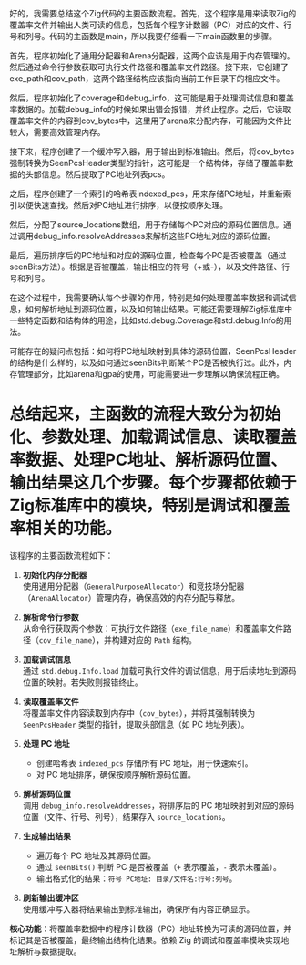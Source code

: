 好的，我需要总结这个Zig代码的主要函数流程。首先，这个程序是用来读取Zig的覆盖率文件并输出人类可读的信息，包括每个程序计数器（PC）对应的文件、行号和列号。代码的主函数是main，所以我要仔细看一下main函数里的步骤。

首先，程序初始化了通用分配器和Arena分配器，这两个应该是用于内存管理的。然后通过命令行参数获取可执行文件路径和覆盖率文件路径。接下来，它创建了exe_path和cov_path，这两个路径结构应该指向当前工作目录下的相应文件。

然后，程序初始化了coverage和debug_info，这可能是用于处理调试信息和覆盖率数据的。加载debug_info的时候如果出错会报错，并终止程序。之后，它读取覆盖率文件的内容到cov_bytes中，这里用了arena来分配内存，可能因为文件比较大，需要高效管理内存。

接下来，程序创建了一个缓冲写入器，用于输出到标准输出。然后，将cov_bytes强制转换为SeenPcsHeader类型的指针，这可能是一个结构体，存储了覆盖率数据的头部信息。然后提取了PC地址列表pcs。

之后，程序创建了一个索引的哈希表indexed_pcs，用来存储PC地址，并重新索引以便快速查找。然后对PC地址进行排序，以便按顺序处理。

然后，分配了source_locations数组，用于存储每个PC对应的源码位置信息。通过调用debug_info.resolveAddresses来解析这些PC地址对应的源码位置。

最后，遍历排序后的PC地址和对应的源码位置，检查每个PC是否被覆盖（通过seenBits方法）。根据是否被覆盖，输出相应的符号（+或-），以及文件路径、行号和列号。

在这个过程中，我需要确认每个步骤的作用，特别是如何处理覆盖率数据和调试信息，如何解析地址到源码位置，以及如何输出结果。可能还需要理解Zig标准库中一些特定函数和结构体的用途，比如std.debug.Coverage和std.debug.Info的用法。

可能存在的疑问点包括：如何将PC地址映射到具体的源码位置，SeenPcsHeader的结构是什么样的，以及如何通过seenBits判断某个PC是否被执行过。此外，内存管理部分，比如arena和gpa的使用，可能需要进一步理解以确保流程正确。

总结起来，主函数的流程大致分为初始化、参数处理、加载调试信息、读取覆盖率数据、处理PC地址、解析源码位置、输出结果这几个步骤。每个步骤都依赖于Zig标准库中的模块，特别是调试和覆盖率相关的功能。
================================================
该程序的主要函数流程如下：

1. **初始化内存分配器**  
   使用通用分配器（`GeneralPurposeAllocator`）和竞技场分配器（`ArenaAllocator`）管理内存，确保高效的内存分配与释放。

2. **解析命令行参数**  
   从命令行获取两个参数：可执行文件路径（`exe_file_name`）和覆盖率文件路径（`cov_file_name`），并构建对应的 `Path` 结构。

3. **加载调试信息**  
   通过 `std.debug.Info.load` 加载可执行文件的调试信息，用于后续地址到源码位置的映射。若失败则报错终止。

4. **读取覆盖率文件**  
   将覆盖率文件内容读取到内存中（`cov_bytes`），并将其强制转换为 `SeenPcsHeader` 类型的指针，提取头部信息（如 PC 地址列表）。

5. **处理 PC 地址**  
   - 创建哈希表 `indexed_pcs` 存储所有 PC 地址，用于快速索引。  
   - 对 PC 地址排序，确保按顺序解析源码位置。

6. **解析源码位置**  
   调用 `debug_info.resolveAddresses`，将排序后的 PC 地址映射到对应的源码位置（文件、行号、列号），结果存入 `source_locations`。

7. **生成输出结果**  
   - 遍历每个 PC 地址及其源码位置。  
   - 通过 `seenBits()` 判断 PC 是否被覆盖（`+` 表示覆盖，`-` 表示未覆盖）。  
   - 输出格式化的结果：`符号 PC地址: 目录/文件名:行号:列号`。

8. **刷新输出缓冲区**  
   使用缓冲写入器将结果输出到标准输出，确保所有内容正确显示。

**核心功能**：将覆盖率数据中的程序计数器（PC）地址转换为可读的源码位置，并标记其是否被覆盖，最终输出结构化结果。依赖 Zig 的调试和覆盖率模块实现地址解析与数据提取。